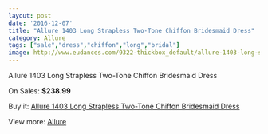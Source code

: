 ```yaml
---
layout: post
date: '2016-12-07'
title: "Allure 1403 Long Strapless Two-Tone Chiffon Bridesmaid Dress"
category: Allure 
tags: ["sale","dress","chiffon","long","bridal"]
image: http://www.eudances.com/9322-thickbox_default/allure-1403-long-strapless-two-tone-chiffon-bridesmaid-dress.jpg
---
```

Allure 1403 Long Strapless Two-Tone Chiffon Bridesmaid Dress

On Sales: **$238.99**
<a href="https://www.eudances.com/en/allure/3115-allure-1403-long-strapless-two-tone-chiffon-bridesmaid-dress.html"><amp-img layout="responsive" width="600" height="600" src="//www.eudances.com/9322-thickbox_default/allure-1403-long-strapless-two-tone-chiffon-bridesmaid-dress.jpg" alt="Allure 1403 Long Strapless Two-Tone Chiffon Bridesmaid Dress 0" /></a>
<a href="https://www.eudances.com/en/allure/3115-allure-1403-long-strapless-two-tone-chiffon-bridesmaid-dress.html"><amp-img layout="responsive" width="600" height="600" src="//www.eudances.com/9323-thickbox_default/allure-1403-long-strapless-two-tone-chiffon-bridesmaid-dress.jpg" alt="Allure 1403 Long Strapless Two-Tone Chiffon Bridesmaid Dress 1" /></a>
<a href="https://www.eudances.com/en/allure/3115-allure-1403-long-strapless-two-tone-chiffon-bridesmaid-dress.html"><amp-img layout="responsive" width="600" height="600" src="//www.eudances.com/9324-thickbox_default/allure-1403-long-strapless-two-tone-chiffon-bridesmaid-dress.jpg" alt="Allure 1403 Long Strapless Two-Tone Chiffon Bridesmaid Dress 2" /></a>
<a href="https://www.eudances.com/en/allure/3115-allure-1403-long-strapless-two-tone-chiffon-bridesmaid-dress.html"><amp-img layout="responsive" width="600" height="600" src="//www.eudances.com/9325-thickbox_default/allure-1403-long-strapless-two-tone-chiffon-bridesmaid-dress.jpg" alt="Allure 1403 Long Strapless Two-Tone Chiffon Bridesmaid Dress 3" /></a>
<a href="https://www.eudances.com/en/allure/3115-allure-1403-long-strapless-two-tone-chiffon-bridesmaid-dress.html"><amp-img layout="responsive" width="600" height="600" src="//www.eudances.com/9326-thickbox_default/allure-1403-long-strapless-two-tone-chiffon-bridesmaid-dress.jpg" alt="Allure 1403 Long Strapless Two-Tone Chiffon Bridesmaid Dress 4" /></a>

Buy it: [Allure 1403 Long Strapless Two-Tone Chiffon Bridesmaid Dress](https://www.eudances.com/en/allure/3115-allure-1403-long-strapless-two-tone-chiffon-bridesmaid-dress.html "Allure 1403 Long Strapless Two-Tone Chiffon Bridesmaid Dress")

View more: [Allure ](https://www.eudances.com/en/53-allure "Allure ")